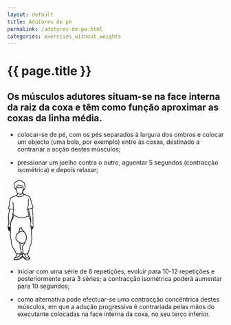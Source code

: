 ```yaml
---
layout: default
title: Adutores de pé
permalink: /adutores-de-pe.html
categories: exercises_without_weights
---
```


# {{ page.title }}

## Os músculos adutores situam-se na face interna da raiz da coxa e têm como função aproximar as coxas da linha média.

* colocar-se de pé, com os pés separados à largura dos ombros e colocar um objecto (uma bola, por exemplo) entre as coxas, destinado a contrariar a acção destes músculos;

* pressionar um joelho contra o outro, aguentar 5 segundos (contracção isométrica) e depois relaxar;

![Adutores de pé](assets/pontapes-de-costas-ajoelhado_clip_image002.gif)

* iniciar com uma série de 8 repetições, evoluir para 10-12 repetições e posteriormente para 3 séries; a contracção isométrica poderá aumentar para 10 segundos;

* como alternativa pode efectuar-se uma contracção concêntrica destes músculos, em que a adução progressiva é contrariada pelas mãos do executante colocadas na face interna da coxa, no seu terço inferior.
